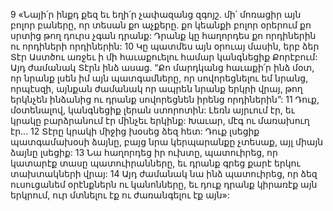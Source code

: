 9 «Նայի՛ր ինքդ քեզ եւ եղի՛ր չափազանց զգոյշ. մի՛ մոռացիր այն բոլոր բաները, որ տեսան քո աչքերը. քո կեանքի բոլոր օրերում քո սրտից թող դուրս չգան դրանք: Դրանք կը հաղորդես քո որդիներին ու որդիների որդիներին: 10 Կը պատմես այն օրուայ մասին, երբ ձեր Տէր Աստծու առջեւ ի մի հաւաքուելու համար կանգնեցիք Քորէբում: Այդ ժամանակ Տէրն ինձ ասաց. “Քո մարդկանց հաւաքի՛ր ինձ մօտ, որ նրանք լսեն իմ այն պատգամները, որ սովորեցնելու եմ նրանց, որպէսզի, այնքան ժամանակ որ ապրեն նրանք երկրի վրայ, թող երկնչեն ինձանից ու դրանք սովորեցնեն իրենց որդիներին”: 11 Դուք, մօտենալով, կանգնեցիք լերան ստորոտին: Լեռն այրւում էր, եւ կրակը բարձրանում էր մինչեւ երկինք: Խաւար, մէգ ու մառախուղ էր... 12 Տէրը կրակի միջից խօսեց ձեզ հետ: Դուք լսեցիք պատգամախօսի ձայնը, բայց նրա կերպարանքը չտեսաք, այլ միայն ձայնը լսեցիք: 13 Նա հաղորդեց իր ուխտը, պատուիրեց, որ կատարէք տասը պատուիրանները, եւ դրանք գրեց քարէ երկու տախտակների վրայ: 14 Այդ ժամանակ նա ինձ պատուիրեց, որ ձեզ ուսուցանեմ օրէնքներն ու կանոնները, եւ դուք դրանք կիրառէք այն երկրում, ուր մտնելու էք ու ժառանգելու էք այն»:

